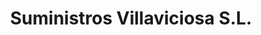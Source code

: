 ---
title: "Suministros Villaviciosa S.L."
url: /alcorcon/suministros-villaviciosa-s-l/
shop: hágalo usted mismo
---